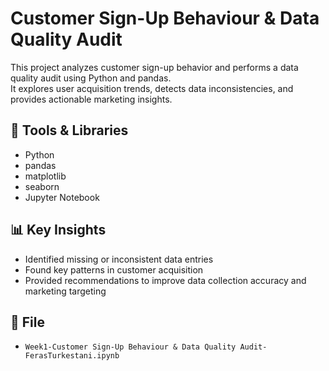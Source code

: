 # Customer Sign-Up Behaviour & Data Quality Audit

This project analyzes customer sign-up behavior and performs a data quality audit using Python and pandas.  
It explores user acquisition trends, detects data inconsistencies, and provides actionable marketing insights.

## 🧰 Tools & Libraries
- Python
- pandas
- matplotlib
- seaborn
- Jupyter Notebook

## 📊 Key Insights
- Identified missing or inconsistent data entries
- Found key patterns in customer acquisition
- Provided recommendations to improve data collection accuracy and marketing targeting

## 📁 File
- `Week1-Customer Sign-Up Behaviour & Data Quality Audit-FerasTurkestani.ipynb`
